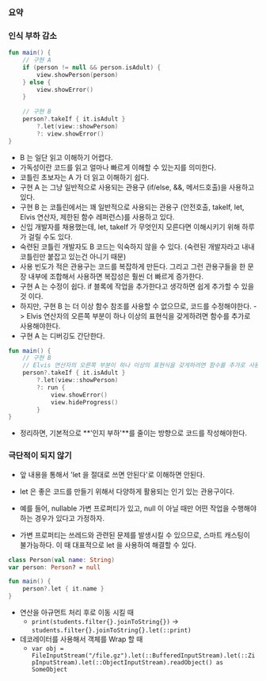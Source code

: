 ### 요약

### 인식 부하 감소
```kotlin
fun main() {
    // 구현 A
    if (person != null && person.isAdult) {
        view.showPerson(person)
    } else {
        view.showError()
    }
    
    // 구현 B
    person?.takeIf { it.isAdult }
        ?.let(view::showPerson)
        ?: view.showError()
}
```

* B 는 일단 읽고 이해하기 어렵다.
* 가독성이란 코드를 읽고 얼마나 빠르게 이해할 수 있는지를 의미한다.
* 코틀린 초보자는 A 가 더 읽고 이해하기 쉽다.
* 구현 A 는 그냥 일반적으로 사용되는 관용구 (if/else, &&, 메서드호출)을 사용하고 있다.
* 구현 B 는 코틀린에서는 꽤 일반적으로 사용되는 관용구 (안전호출, takeIf, let, Elvis 연산자, 제한된 함수 레퍼런스)를 사용하고 있다.
* 신입 개발자를 채용했는데, let, takeIf 가 무엇인지 모른다면 이해시키기 위해 하루가 걸릴 수도 있다.
* 숙련된 코틀린 개발자도 B 코드는 익숙하지 않을 수 있다. (숙련된 개발자라고 내내 코틀린만 붙잡고 있는건 아니기 때문)
* 사용 빈도가 적은 관용구는 코드를 복잡하게 만든다. 그리고 그런 관용구들을 한 문장 내부에 조합해서 사용하면 복잡성은 훨씬 더 빠르게 증가한다.
* 구현 A 는 수정이 쉽다. if 블록에 작업을 추가한다고 생각하면 쉽게 추가할 수 있을 것 이다.
* 하지만, 구현 B 는 더 이상 함수 참조를 사용할 수 없으므로, 코드를 수정해야한다. -> Elvis 연산자의 오른쪽 부분이 하나 이상의 표현식을 갖게하려면 함수를 추가로 사용해야한다.
* 구현 A 는 디버깅도 간단한다.

```kotlin
fun main() {
    // 구현 B
    // Elvis 연산자의 오른쪽 부분이 하나 이상의 표현식을 갖게하려면 함수를 추가로 사용해야한다.
    person?.takeIf { it.isAdult }
        ?.let(view::showPerson)
        ?: run {
            view.showError()
            view.hideProgress()
        }
}
```

* 정리하면, 기본적으로 **'인지 부하'**를 줄이는 방향으로 코드를 작성해야한다.

### 극단적이 되지 않기
* 앞 내용을 통해서 'let 을 절대로 쓰면 안된다'로 이해하면 안된다.
* let 은 좋은 코드를 만들기 위해서 다양하게 활용되는 인기 있는 관용구이다.
* 예를 들어, nullable 가변 프로퍼티가 있고, null 이 아닐 때만 어떤 작업을 수행해야 하는 경우가 있다고 가정하자.

* 가변 프로퍼티는 쓰레드와 관련된 문제를 발생시킬 수 있으므로, 스마트 캐스팅이 불가능하다. 이 때 대표적으로 let 을 사용하여 해결할 수 있다.

```kotlin
class Person(val name: String)
var person: Person? = null

fun main() {
    person?.let { it.name }
}
```

* 연산을 아규먼트 처리 후로 이동 시킬 때 
  * ```print(students.filter{}.joinToString{})``` -> ```students.filter{}.joinToString{}.let(::print)```
* 데코레이터를 사용해서 객체를 Wrap 할 때
  * ```var obj = FileInputStream("/file.gz").let(::BufferedInputStream).let(::ZipInputStream).let(::ObjectInputStream).readObject() as SomeObject```

